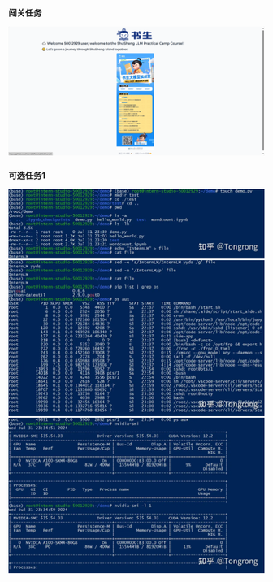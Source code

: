 ### 闯关任务
![](./imgs/Linux1.png "Linux1")
### 可选任务1
![](./imgs/Linux2.png "Linux2")
![](./imgs/Linux3.png "Linux3")
![](./imgs/Linux4.png "Linux4")